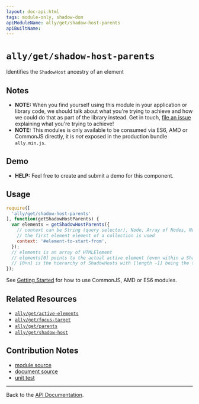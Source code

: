 ```yaml
---
layout: doc-api.html
tags: module-only, shadow-dom
apiModuleName: ally/get/shadow-host-parents
apiBuiltName:
---
```


# `ally/get/shadow-host-parents`

Identifies the `ShadowHost` ancestry of an element


## Notes

* **NOTE:** When you find yourself using this module in your application or library code, we should talk about what you're trying to achieve and how we could do that as part of the library instead. Get in touch, [file an issue](https://github.com/medialize/ally.js/issues) explaining what you're trying to achieve!
* **NOTE:** This modules is only available to be consumed via ES6, AMD or CommonJS directly, it is *not* exposed in the production bundle `ally.min.js`.


## Demo

* **HELP:** Feel free to create and submit a demo for this component.


## Usage

```js
require([
  'ally/get/shadow-host-parents'
], function(getShadowHostParents) {
  var elements = getShadowHostParents({
    // context can be String (query selector), Node, Array of Nodes, NodeList, HTMLCollection
    // the first element element of a collection is used
    context: '#element-to-start-from',
  });
  // elements is an array of HTMLElement
  // elements[0] points to the actual active element (even within a ShadowRoot)
  // [0+n] is the hierarchy of ShadowHosts with [length -1] being the top most shadow-host
});
```

See [Getting Started](../../getting-started.md) for how to use CommonJS, AMD or ES6 modules.


## Related Resources

* [`ally/get/active-elements`](active-elements.md)
* [`ally/get/focus-target`](focus-target.md)
* [`ally/get/parents`](parents.md)
* [`ally/get/shadow-host`](shadow-host.md)


## Contribution Notes

* [module source](https://github.com/medialize/ally.js/blob/master/src/get/shadow-host-parents.js)
* [document source](https://github.com/medialize/ally.js/blob/master/docs/api/get/shadow-host-parents.md)
* [unit test](https://github.com/medialize/ally.js/blob/master/test/unit/get.shadow-host-parents.test.js)


---

Back to the [API Documentation](../README.md).

